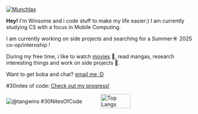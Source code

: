 
<div>
  <a href="https://pokemondb.net/pokedex/munchlax">
    <img src="https://img.pokemondb.net/sprites/diamond-pearl/shiny/munchlax.png" alt="Munchlax">
  </a>
  
  <p>
    <strong>Hey!</strong> I'm Winsome and i code stuff to make my life easier:) I am currently studying CS with a focus in Mobile Computing.
  </p>

  <p>
    I am currently working on side projects and searching for a Summer☀️ 2025 co-op/internship !
  </p>

  <p>
    During my free time, i like to watch <a href="https://letterboxd.com/pineapplebunss/">movies</a> 🍿, read mangas, research interesting things and work on side projects 💪.
  </p>

  <p>
    Want to get boba and chat? <a href="mailto:winsometang888@gmail.com">email me :D</a>
  </p>

  <p>
    #30nites of code: <a href="https://www.codedex.io/@tangwins/30-nites-of-code">Check out my progress!</a>
  </p>
  

  
  <div style="display: flex; align-items: center; gap: 50px;">
    <img src="https://www.codedex.io/api/petStatus?user=tangwins" alt="@tangwins #30NitesOfCode" style="width: auto;">
    <img src="https://github-readme-stats.vercel.app/api/top-langs/?username=WinsomeTang&layout=compact" alt="Top Langs" style="width: 40%;">
  </div>
</div>
<!--

**WinsomeTang/WinsomeTang** is a ✨ _special_ ✨ repository because its `README.md` (this file) appears on your GitHub profile.

Here are some ideas to get you started:

- 🔭 I’m currently working on ...
- 🌱 I’m currently learning ...
- 👯 I’m looking to collaborate on ...
- 🤔 I’m looking for help with ...
- 💬 Ask me about ...
- 📫 How to reach me: ...
- 😄 Pronouns: ...
- ⚡ Fun fact: ...
-->
